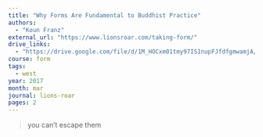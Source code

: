 ```yaml
---
title: "Why Forms Are Fundamental to Buddhist Practice"
authors:
  - "Koun Franz"
external_url: "https://www.lionsroar.com/taking-form/"
drive_links:
  - "https://drive.google.com/file/d/1M_HOCxm01tmy97IS1nupFJfdfgmwamjA/view?usp=drivesdk"
course: form
tags:
  - west
year: 2017
month: mar
journal: lions-roar
pages: 2
---
```


> you can’t escape them

